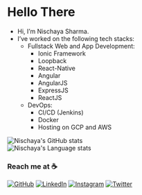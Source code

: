 # Hello There
- Hi, I’m Nischaya Sharma.
- I’ve worked on the following tech stacks: 
   - Fullstack Web and App Development:
      - Ionic Framework
      - Loopback
      - React-Native
      - Angular
      - AngularJS
      - ExpressJS
      - ReactJS
    - DevOps:
      - CI/CD (Jenkins)
      - Docker
      - Hosting on GCP and AWS

![Nischaya's GitHub stats](https://github-readme-stats.vercel.app/api?username=NischayaSharma&show_icons=true&theme=dark)
<br>
![Nischaya's Language stats](https://github-readme-stats-eight-theta.vercel.app/api/top-langs/?username=NischayaSharma&layout=compact&lang_count=8&theme=dark)



### Reach me at ☕
<p align="left">
	<a target="_blank" href="https://github.com/NischayaSharma"><img src="https://img.icons8.com/bubbles/50/000000/github.png" alt="GitHub"/></a>
	<a target="_blank" href="https://www.linkedin.com/in/nischaya/"><img src="https://img.icons8.com/bubbles/50/000000/linkedin.png" alt="LinkedIn"/></a>
	<a target="_blank" href="https://www.instagram.com/nischaya.sharma/"><img src="https://img.icons8.com/bubbles/50/000000/instagram.png" alt="Instagram"/></a>
	<a target="_blank" href="mailto:nischaya.gq@gmail.com"><img src="https://img.icons8.com/bubbles/50/000000/gmail.png" alt="Twitter"/></a>
</p>


